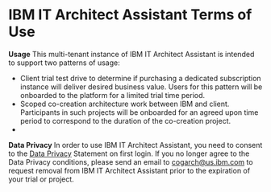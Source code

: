 # IBM IT Architect Assistant Terms of Use



 **Usage**
This multi-tenant instance of IBM IT Architect Assistant is intended to support two patterns of usage:

- Client trial test drive to determine if purchasing a dedicated subscription instance will deliver desired business value. Users for this pattern will be onboarded to the platform for a limited trial time period.
- Scoped co-creation architecture work between IBM and client. Participants in such projects will be onboarded for an agreed upon time period to correspond to the duration of the co-creation project.
- 

**Data Privacy** 
 In order to use IBM IT Architect Assistant, you need to consent to the [Data Privacy](https://github.ibm.com/glcraig/Cognitive-Architect-Enablement/blob/master/docs/ca-data-privacy.md) Statement on first login.
 If you no longer agree to the Data Privacy conditions, please send an email to cogarch@us.ibm.com to request removal from IBM IT Architect Assistant prior to the expiration of your trial or project. 


